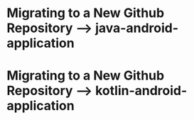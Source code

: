 # Migrating to a New Github Repository --> java-android-application

# Migrating to a New Github Repository --> kotlin-android-application